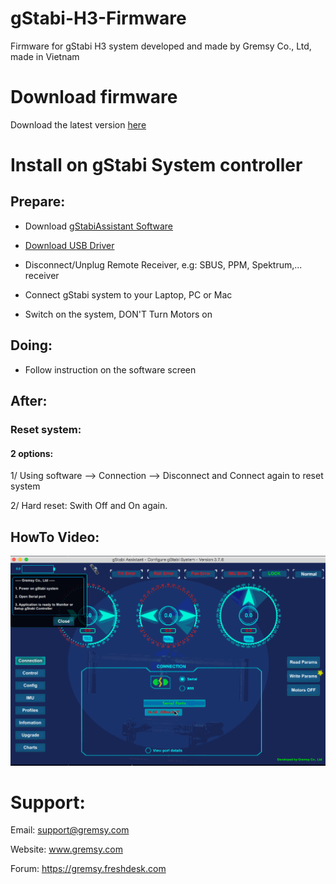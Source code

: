 # gStabi-H3-Firmware
Firmware for gStabi H3 system developed and made by Gremsy Co., Ltd, made in Vietnam

# Download firmware
Download the latest version [here](https://github.com/Gremsy/gStabi-H3-Firmware/releases)

# Install on gStabi System controller
## Prepare:
- Download [gStabiAssistant Software](https://github.com/Gremsy/gStabi-Software/releases)
- [Download USB Driver](https://www.silabs.com/products/mcu/Pages/USBtoUARTBridgeVCPDrivers.aspx)
- Disconnect/Unplug Remote Receiver, e.g: SBUS, PPM, Spektrum,... receiver

- Connect gStabi system to your Laptop, PC or Mac
- Switch on the system, DON'T Turn Motors on

## Doing:
 - Follow instruction on the software screen

## After:
### Reset system:
#### 2 options:
1/ Using software --> Connection --> Disconnect and Connect again to reset system

2/ Hard reset: Swith Off and On again.

## HowTo Video:
![Walkthrough Video](UpgradeFirmwareWalkthrough.gif)

# Support:
Email: support@gremsy.com

Website: www.gremsy.com

Forum: https://gremsy.freshdesk.com





